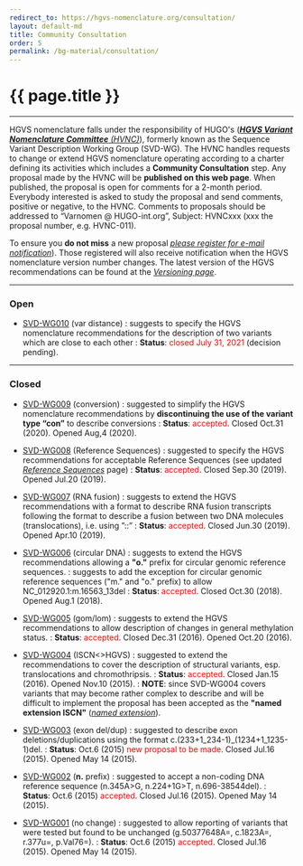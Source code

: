 ```yaml
---
redirect_to: https://hgvs-nomenclature.org/consultation/
layout: default-md
title: Community Consultation
order: 5
permalink: /bg-material/consultation/
---
```


# {{ page.title }}

* * * 

HGVS nomenclature falls under the responsibility of HUGO's ([_**HGVS Variant Nomenclature Committee** (HVNC)_](/HVNC/)), formerly known as the Sequence Variant Description Working Group (SVD-WG). The HVNC handles requests to change or extend HGVS nomenclature operating according to a charter defining its activities which includes a **Community Consultation** step. Any proposal made by the HVNC will be **published on this web page**. When published, the proposal is open for comments for a 2-month period. Everybody interested is asked to study the proposal and send comments, positive or negative, to the HVNC. Comments to proposals should be addressed to “Varnomen @ HUGO-int.org”, Subject: HVNCxxx (xxx the proposal number, e.g. HVNC-011).

To ensure you **do not miss** a new proposal [_please register for e-mail notification_](/bg-material/basics/)). Those registered will also receive notification when the HGVS nomenclature version number changes. The latest version of the HGVS recommendations can be found at the [_Versioning page_](/versioning/).

* * *

### Open

*   [SVD-WG010]({{site.baseurl}}/bg-material/consultation/svd-wg010/) (var distance)
    :   suggests to specify the HGVS nomenclature recommendations for the description of two variants which are close to each other
    :   **Status**: <font color="red">closed July 31, 2021</font> (decision pending).

* * *

### Closed

*   [SVD-WG009]({{site.baseurl}}/bg-material/consultation/svd-wg009/) (conversion)
    :   suggested to simplify the HGVS nomenclature recommendations by **discontinuing the use of the variant type “con”** to describe conversions
    :   **Status**: <font color="red">accepted</font>. Closed Oct.31 (2020). Opened Aug,4 (2020).

*   [SVD-WG008]({{site.baseurl}}/bg-material/consultation/svd-wg008/) (Reference Sequences)
    :   suggested to specify the HGVS recommendations for acceptable Reference Sequences (see updated [_Reference Sequences_](/bg-material/refseq/) page)
    :   **Status**: <font color="red">accepted</font>. Closed Sep.30 (2019). Opened Jul.20 (2019).

*   [SVD-WG007]({{site.baseurl}}/bg-material/consultation/svd-wg007/) (RNA fusion)
    :   suggests to extend the HGVS recommendations with a format to describe RNA fusion transcripts following the format to describe a fusion between two DNA molecules (translocations), i.e. using ”::”
    :   **Status**: <font color="red">accepted</font>. Closed Jun.30 (2019). Opened Apr.10 (2019).

*   [SVD-WG006]({{site.baseurl}}/bg-material/consultation/svd-wg006/) (circular DNA)
    :   suggests to extend the HGVS recommendations allowing a **"o."** prefix for circular genomic reference sequences.
    :   suggests to add the exception for circular genomic reference sequences ("m." and "o." prefix) to allow NC_012920.1:m.16563_13del
    :   **Status**: <font color="red">accepted</font>. Closed Oct.30 (2018). Opened Aug.1 (2018).

*   [SVD-WG005]({{site.baseurl}}/bg-material/consultation/svd-wg005/) (gom/lom)
    :   suggests to extend the HGVS recommendations to allow description of changes in general methylation status.
    :   **Status**: <font color="red">accepted</font>. Closed Dec.31 (2016). Opened Oct.20 (2016).

*   [SVD-WG004]({{site.baseurl}}/bg-material/consultation/svd-wg004/) (ISCN<>HGVS)
    :   suggested to extend the recommendations to cover the description of structural variants, esp. translocations and chromothripsis.
    :   **Status**: <font color="red">accepted</font>. Closed Jan.15 (2016). Opened Nov.10 (2015).
    :   **NOTE**: since SVD-WG004 covers variants that may become rather complex to describe and will be difficult to implement the proposal has been accepted as the **"named extension ISCN"** ([_named extension_](/versioning/)).

*   [SVD-WG003]({{site.baseurl}}/bg-material/consultation/svd-wg003/) (exon del/dup)
    :   suggested to describe exon deletions/duplications using the format c.(233+1\_234-1)_(1234+1\_1235-1)del.
    :   **Status**: Oct.6 (2015) <font color="red">new proposal to be made</font>. Closed Jul.16 (2015). Opened May 14 (2015).
    
*   [SVD-WG002]({{site.baseurl}}/bg-material/consultation/svd-wg002/) (**n.** prefix)
    :   suggested to accept a non-coding DNA reference sequence (n.345A>G, n.224+1G>T, n.696-38544del).
    :   **Status**: Oct.6 (2015) <font color="red">accepted</font>. Closed Jul.16 (2015). Opened May 14 (2015).
        
*   [SVD-WG001]({{site.baseurl}}/bg-material/consultation/svd-wg001/) (no change)
    :   suggested to allow reporting of variants that were tested but found to be unchanged (g.50377648A=, c.1823A=, r.377u=, p.Val76=). 
    :   **Status**: Oct.6 (2015) <font color="red">accepted</font>. Closed Jul.16 (2015). Opened May 14 (2015).
